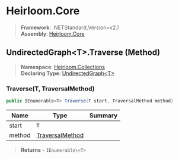 # Heirloom.Core

> **Framework**: .NETStandard,Version=v2.1  
> **Assembly**: [Heirloom.Core][0]

## UndirectedGraph\<T>.Traverse (Method)

> **Namespace**: [Heirloom.Collections][0]  
> **Declaring Type**: [UndirectedGraph\<T>][1]

### Traverse(T, TraversalMethod)

```cs
public IEnumerable<T> Traverse(T start, TraversalMethod method)
```

| Name   | Type                 | Summary |
|--------|----------------------|---------|
| start  | `T`                  |         |
| method | [TraversalMethod][2] |         |

> **Returns** - `IEnumerable\<T>`

[0]: ../../../Heirloom.Core.md
[1]: ../UndirectedGraph[T].md
[2]: ../TraversalMethod.md
